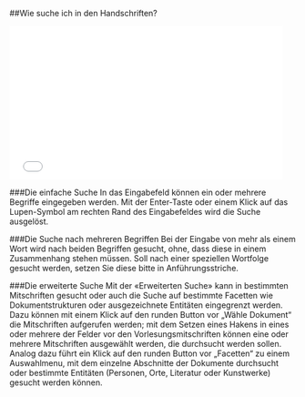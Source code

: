 ##Wie suche ich in den Handschriften?

<iframe width="480" height="270" src="//www.youtube-nocookie.com/embed/iyHBtjJ9l7M?rel=0" frameborder="0&start=82&end=183" allowfullscreen="" /></iframe>

###Die einfache Suche
In das Eingabefeld können ein oder mehrere Begriffe eingegeben werden. Mit der Enter-Taste oder
einem Klick auf das Lupen-Symbol am rechten Rand des Eingabefeldes wird die Suche ausgelöst.

###Die Suche nach mehreren Begriffen
Bei der Eingabe von mehr als einem Wort wird nach beiden Begriffen gesucht, ohne, dass diese in einem
Zusammenhang stehen müssen. Soll nach einer speziellen Wortfolge gesucht werden, setzen Sie
diese bitte in Anführungsstriche.

###Die erweiterte Suche
Mit der «Erweiterten Suche» kann in bestimmten Mitschriften gesucht oder
auch die Suche auf bestimmte Facetten wie Dokumentstrukturen oder
ausgezeichnete Entitäten eingegrenzt werden. Dazu können mit einem Klick
auf den runden Button vor „Wähle Dokument“ die Mitschriften aufgerufen
werden; mit dem Setzen eines Hakens in eines oder mehrere der Felder vor
den Vorlesungsmitschriften können eine oder mehrere Mitschriften
ausgewählt werden, die durchsucht werden sollen. Analog dazu führt ein
Klick auf den runden Button vor „Facetten“ zu einem Auswahlmenu, mit dem
einzelne Abschnitte der Dokumente durchsucht oder bestimmte Entitäten
(Personen, Orte, Literatur oder Kunstwerke) gesucht werden können.
